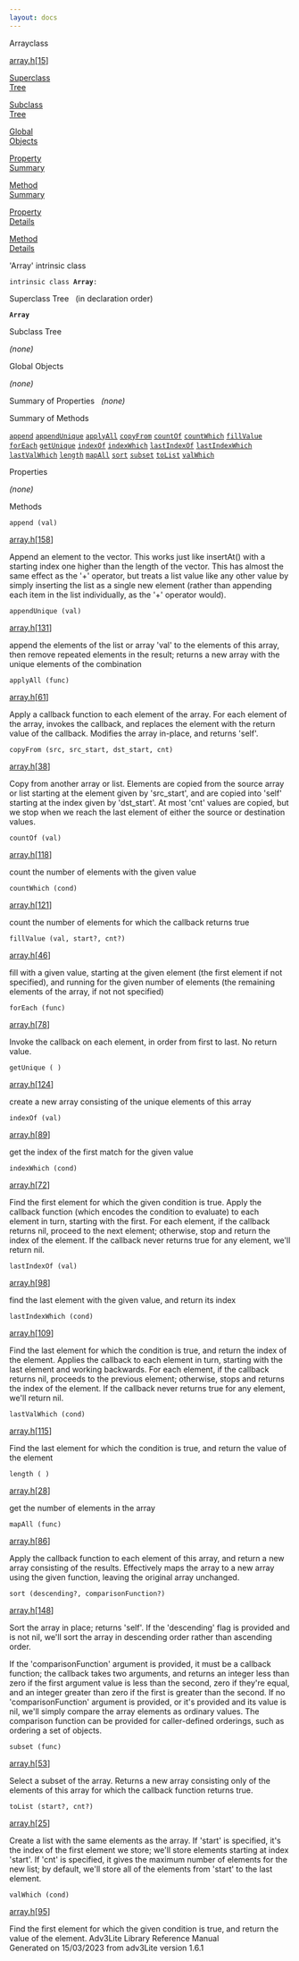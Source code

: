 ```yaml
---
layout: docs
---
```

<span class="title">Array</span><span class="type">class</span>

[array.h](../file/array.h.html)\[[15](../source/array.h.html#15)\]

[Superclass  
Tree](#_SuperClassTree_)

[Subclass  
Tree](#_SubClassTree_)

[Global  
Objects](#_ObjectSummary_)

[Property  
Summary](#_PropSummary_)

[Method  
Summary](#_MethodSummary_)

[Property  
Details](#_Properties_)

[Method  
Details](#_Methods_)



'Array' intrinsic class

`intrinsic class `**`Array`**` : `



<span id="_SuperClassTree_"></span>



<span class="hdln">Superclass Tree</span>   (in declaration order)



**`Array`**  
<span id="_SubClassTree_"></span>



<span class="hdln">Subclass Tree</span>  



*(none)* <span id="_ObjectSummary_"></span>



<span class="hdln">Global Objects</span>  



*(none)* <span id="_PropSummary_"></span>



<span class="hdln">Summary of Properties</span>  
*(none)* <span id="_MethodSummary_"></span>



<span class="hdln">Summary of Methods</span>  



[`append`](#append) [`appendUnique`](#appendUnique) [`applyAll`](#applyAll) [`copyFrom`](#copyFrom) [`countOf`](#countOf) [`countWhich`](#countWhich) [`fillValue`](#fillValue) [`forEach`](#forEach) [`getUnique`](#getUnique) [`indexOf`](#indexOf) [`indexWhich`](#indexWhich) [`lastIndexOf`](#lastIndexOf) [`lastIndexWhich`](#lastIndexWhich) [`lastValWhich`](#lastValWhich) [`length`](#length) [`mapAll`](#mapAll) [`sort`](#sort) [`subset`](#subset) [`toList`](#toList) [`valWhich`](#valWhich)

<span id="_Properties_"></span>



<span class="hdln">Properties</span>  



*(none)* <span id="_Methods_"></span>



<span class="hdln">Methods</span>  



<span id="append"></span>

`append (val)`

[array.h](../file/array.h.html)\[[158](../source/array.h.html#158)\]



Append an element to the vector. This works just like insertAt() with a
starting index one higher than the length of the vector. This has almost
the same effect as the '+' operator, but treats a list value like any
other value by simply inserting the list as a single new element (rather
than appending each item in the list individually, as the '+' operator
would).



<span id="appendUnique"></span>

`appendUnique (val)`

[array.h](../file/array.h.html)\[[131](../source/array.h.html#131)\]



append the elements of the list or array 'val' to the elements of this
array, then remove repeated elements in the result; returns a new array
with the unique elements of the combination



<span id="applyAll"></span>

`applyAll (func)`

[array.h](../file/array.h.html)\[[61](../source/array.h.html#61)\]



Apply a callback function to each element of the array. For each element
of the array, invokes the callback, and replaces the element with the
return value of the callback. Modifies the array in-place, and returns
'self'.



<span id="copyFrom"></span>

`copyFrom (src, src_start, dst_start, cnt)`

[array.h](../file/array.h.html)\[[38](../source/array.h.html#38)\]



Copy from another array or list. Elements are copied from the source
array or list starting at the element given by 'src_start', and are
copied into 'self' starting at the index given by 'dst_start'. At most
'cnt' values are copied, but we stop when we reach the last element of
either the source or destination values.



<span id="countOf"></span>

`countOf (val)`

[array.h](../file/array.h.html)\[[118](../source/array.h.html#118)\]



count the number of elements with the given value



<span id="countWhich"></span>

`countWhich (cond)`

[array.h](../file/array.h.html)\[[121](../source/array.h.html#121)\]



count the number of elements for which the callback returns true



<span id="fillValue"></span>

`fillValue (val, start?, cnt?)`

[array.h](../file/array.h.html)\[[46](../source/array.h.html#46)\]



fill with a given value, starting at the given element (the first
element if not specified), and running for the given number of elements
(the remaining elements of the array, if not not specified)



<span id="forEach"></span>

`forEach (func)`

[array.h](../file/array.h.html)\[[78](../source/array.h.html#78)\]



Invoke the callback on each element, in order from first to last. No
return value.



<span id="getUnique"></span>

`getUnique ( )`

[array.h](../file/array.h.html)\[[124](../source/array.h.html#124)\]



create a new array consisting of the unique elements of this array



<span id="indexOf"></span>

`indexOf (val)`

[array.h](../file/array.h.html)\[[89](../source/array.h.html#89)\]



get the index of the first match for the given value



<span id="indexWhich"></span>

`indexWhich (cond)`

[array.h](../file/array.h.html)\[[72](../source/array.h.html#72)\]



Find the first element for which the given condition is true. Apply the
callback function (which encodes the condition to evaluate) to each
element in turn, starting with the first. For each element, if the
callback returns nil, proceed to the next element; otherwise, stop and
return the index of the element. If the callback never returns true for
any element, we'll return nil.



<span id="lastIndexOf"></span>

`lastIndexOf (val)`

[array.h](../file/array.h.html)\[[98](../source/array.h.html#98)\]



find the last element with the given value, and return its index



<span id="lastIndexWhich"></span>

`lastIndexWhich (cond)`

[array.h](../file/array.h.html)\[[109](../source/array.h.html#109)\]



Find the last element for which the condition is true, and return the
index of the element. Applies the callback to each element in turn,
starting with the last element and working backwards. For each element,
if the callback returns nil, proceeds to the previous element;
otherwise, stops and returns the index of the element. If the callback
never returns true for any element, we'll return nil.



<span id="lastValWhich"></span>

`lastValWhich (cond)`

[array.h](../file/array.h.html)\[[115](../source/array.h.html#115)\]



Find the last element for which the condition is true, and return the
value of the element



<span id="length"></span>

`length ( )`

[array.h](../file/array.h.html)\[[28](../source/array.h.html#28)\]



get the number of elements in the array



<span id="mapAll"></span>

`mapAll (func)`

[array.h](../file/array.h.html)\[[86](../source/array.h.html#86)\]



Apply the callback function to each element of this array, and return a
new array consisting of the results. Effectively maps the array to a new
array using the given function, leaving the original array unchanged.



<span id="sort"></span>

`sort (descending?, comparisonFunction?)`

[array.h](../file/array.h.html)\[[148](../source/array.h.html#148)\]



Sort the array in place; returns 'self'. If the 'descending' flag is
provided and is not nil, we'll sort the array in descending order rather
than ascending order.

If the 'comparisonFunction' argument is provided, it must be a callback
function; the callback takes two arguments, and returns an integer less
than zero if the first argument value is less than the second, zero if
they're equal, and an integer greater than zero if the first is greater
than the second. If no 'comparisonFunction' argument is provided, or
it's provided and its value is nil, we'll simply compare the array
elements as ordinary values. The comparison function can be provided for
caller-defined orderings, such as ordering a set of objects.



<span id="subset"></span>

`subset (func)`

[array.h](../file/array.h.html)\[[53](../source/array.h.html#53)\]



Select a subset of the array. Returns a new array consisting only of the
elements of this array for which the callback function returns true.



<span id="toList"></span>

`toList (start?, cnt?)`

[array.h](../file/array.h.html)\[[25](../source/array.h.html#25)\]



Create a list with the same elements as the array. If 'start' is
specified, it's the index of the first element we store; we'll store
elements starting at index 'start'. If 'cnt' is specified, it gives the
maximum number of elements for the new list; by default, we'll store all
of the elements from 'start' to the last element.



<span id="valWhich"></span>

`valWhich (cond)`

[array.h](../file/array.h.html)\[[95](../source/array.h.html#95)\]



Find the first element for which the given condition is true, and return
the value of the element.
Adv3Lite Library Reference Manual  
Generated on 15/03/2023 from adv3Lite version 1.6.1


